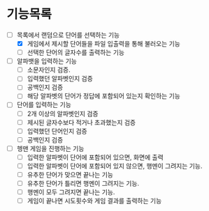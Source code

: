 # 기능목록
- [ ] 목록에서 랜덤으로 단어를 선택하는 기능
  - [x] 게임에서 제시할 단어들을 파일 입출력을 통해 불러오는 기능
  - [ ] 선택한 단어의 글자수를 출력하는 기능

- [ ] 알파뱃을 입력하는 기능
  - [ ] 소문자인지 검증.
  - [ ] 입력했던 알파벳인지 검증
  - [ ] 공백인지 검증
  - [ ] 해당 알파벳의 단어가 정답에 포함되어 있는지 확인하는 기능

- [ ] 단어를 입력하는 기능
  - [ ] 2개 이상의 알파벳인지 검증
  - [ ] 제시된 글자수보다 적거나 초과했는지 검증
  - [ ] 입력했던 단어인지 검증
  - [ ] 공백인지 검증

- [ ] 헹맨 게임을 진행하는 기능
  - [ ] 입력한 알파벳이 단어에 포함되어 있으면, 화면에 출력
  - [ ] 입력한 알파벳이 단어에 포함되어 있지 않으면, 행멘이 그려지는 기능.
  - [ ] 유추한 단어가 맞으면 끝나는 기능
  - [ ] 유추한 단어가 틀리면 행멘이 그려지는 기능.
  - [ ] 행멘이 모두 그려지면 끝나는 기능.
  - [ ] 게임이 끝나면 시도횟수와 게임 결과를 출력하는 기능